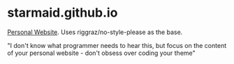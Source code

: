 # starmaid.github.io

[Personal Website](https://starmaid.github.io). Uses riggraz/no-style-please as the base. 

"I don't know what programmer needs to hear this, but focus on the 
content of your personal website - don't obsess over coding your theme"
